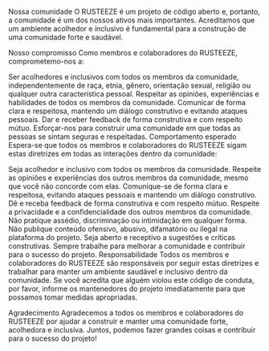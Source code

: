 Nossa comunidade
O RUSTEEZE é um projeto de código aberto e, portanto, a comunidade é um dos nossos ativos mais importantes. Acreditamos que um ambiente acolhedor e inclusivo é fundamental para a construção de uma comunidade forte e saudável.

Nosso compromisso
Como membros e colaboradores do RUSTEEZE, comprometemo-nos a:

Ser acolhedores e inclusivos com todos os membros da comunidade, independentemente de raça, etnia, gênero, orientação sexual, religião ou qualquer outra característica pessoal.
Respeitar as opiniões, experiências e habilidades de todos os membros da comunidade.
Comunicar de forma clara e respeitosa, mantendo um diálogo construtivo e evitando ataques pessoais.
Dar e receber feedback de forma construtiva e com respeito mútuo.
Esforçar-nos para construir uma comunidade em que todas as pessoas se sintam seguras e respeitadas.
Comportamento esperado
Espera-se que todos os membros e colaboradores do RUSTEEZE sigam estas diretrizes em todas as interações dentro da comunidade:

Seja acolhedor e inclusivo com todos os membros da comunidade.
Respeite as opiniões e experiências dos outros membros da comunidade, mesmo que você não concorde com elas.
Comunique-se de forma clara e respeitosa, evitando ataques pessoais e mantendo um diálogo construtivo.
Dê e receba feedback de forma construtiva e com respeito mútuo.
Respeite a privacidade e a confidencialidade dos outros membros da comunidade.
Não pratique assédio, discriminação ou intimidação em qualquer forma.
Não publique conteúdo ofensivo, abusivo, difamatório ou ilegal na plataforma do projeto.
Seja aberto e receptivo a sugestões e críticas construtivas.
Sempre trabalhe para melhorar a comunidade e contribuir para o sucesso do projeto.
Responsabilidade
Todos os membros e colaboradores do RUSTEEZE são responsáveis por seguir estas diretrizes e trabalhar para manter um ambiente saudável e inclusivo dentro da comunidade. Se você acredita que alguém violou este código de conduta, por favor, informe os mantenedores do projeto imediatamente para que possamos tomar medidas apropriadas.

Agradecimento
Agradecemos a todos os membros e colaboradores do RUSTEEZE por ajudar a construir e manter uma comunidade forte, acolhedora e inclusiva. Juntos, podemos fazer grandes coisas e contribuir para o sucesso do projeto!



